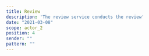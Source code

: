 ```yaml
---
title: Review
description: 'The review service conducts the review'
date: "2021-03-08"
scope: actor_2
position: 4
sender: ""
pattern: ""
---
```


